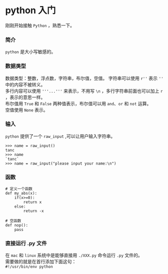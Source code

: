 # python 入门
刚刚开始接触 `Python` ，熟悉一下。

### 简介
`python` 是大小写敏感的。

### 数据类型
数据类型：整数，浮点数，字符串，布尔值，空值。
字符串可以使用 `r''` 表示 `''` 中的内容不被转义。  
多行内容可以使用 `'''...'''` 来表示，不用写 `\n` ，多行字符串前面也可以加上 `r` ，表示的意思一样。  
布尔值用 `True` 和 `False` 两种值表示，布尔值可以用 `and`、`or` 和 `not` 运算。  
空值使用 `None` 表示。

### 输入
`python` 提供了一个 `raw_input` ,可以让用户输入字符串。
```
>>> name = raw_input()
tanc
>>> name
`tanc`
>>> name = raw_input("please input your name:\n")
```

### 函数
```
# 定义一个函数
def my_abs(x):
	if(x>=0):
		return x
	else:
		return -x
```
```
# 空函数
def nop():
	pass
```

### 直接运行 .py 文件
在 `mac` 和 `linux` 系统中是能够直接用 `./XXX.py` 命令运行 `.py` 文件的。  
需要做的就是在首行添加下面这句：  
`#!/usr/bin/env python`
